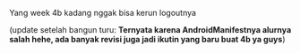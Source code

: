 Yang week 4b kadang nggak bisa kerun logoutnya

(update setelah bangun turu: **Ternyata karena AndroidManifestnya alurnya salah hehe, ada banyak revisi juga jadi ikutin yang baru buat 4b ya guys**)
